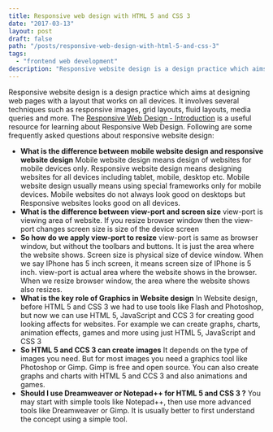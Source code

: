 ```yaml
---
title: Responsive web design with HTML 5 and CSS 3
date: "2017-03-13"
layout: post
draft: false
path: "/posts/responsive-web-design-with-html-5-and-css-3"
tags:
  - "frontend web development"
description: "Responsive website design is a design practice which aims at designing web pages with a layout that works on all devices. It involves several techniques such as responsive images, grid layouts, fluid layouts, media queries and more."
---
```


Responsive website design is a design practice which aims at designing web pages with a layout that works on all devices. It involves several techniques such as responsive images, grid layouts, fluid layouts, media queries and more. The [Responsive Web Design - Introduction](https://www.w3schools.com/css/css_rwd_intro.asp) is a useful resource for learning about Responsive Web Design. Following are some frequently asked questions about responsive website design:

* **What is the difference between mobile website design and responsive website design**
Mobile website design means design of websites for mobile devices only. Responsive website design means designing websites for all devices including tablet, mobile, desktop etc. Mobile website design usually means using special frameworks only for mobile devices. Mobile websites do not always look good on desktops but Responsive websites looks good on all devices.
* **What is the difference between view-port and screen size**
view-port is viewing area of website. If you resize browser window then the view-port changes screen size is size of the device screen
* **So how do we apply view-port to resize**
view-port is same as browser window, but without the toolbars and buttons. It is just the area where the website shows. Screen size is physical size of device window. When we say IPhone has 5 inch screen, it means screen size of IPhone is 5 inch. view-port is actual area where the website shows in the browser. When we resize browser window, the area where the website shows also resizes.
* **What is the key role of Graphics in Website design**
In Website design, before HTML 5 and CSS 3 we had to use tools like Flash and Photoshop, but now we can use HTML 5, JavaScript and CCS 3 for creating good looking affects for websites. For example we can create graphs, charts, animation effects, games and more using just HTML 5, JavaScript and CSS 3
* **So HTML 5 and CCS 3 can create images**
It depends on the type of images you need. But for most images you need a graphics tool like Photoshop or Gimp. Gimp is free and open source. You can also create graphs and charts with HTML 5 and CCS 3 and also animations and games.
* **Should I use Dreamweaver or Notepad++ for HTML 5 and CSS 3 ?**
You may start with simple tools like Notepad++, then use more advanced tools like Dreamweaver or Gimp. It is usually better to first understand the concept using a simple tool.
